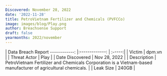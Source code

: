 ```yaml
---
Discovered: November 28, 2022
date: '2022-11-28'
title: PetroVietnam Fertilizer and Chemicals (PVFCCo)
image: images/blog/Play.png
author: Breachsense Support
draft: false
yearmonths: 2022/november
---
```



| Data Breach Report
------------:     |:-------------:    | :-----:|
| Victim      | dpm.vn      | 
| Threat Actor      | Play      | 
| Date Discovered      | Nov 28, 2022      | 
| Description      | PetroVietnam Fertilizer and Chemicals Corporation is a Vietnam-based manufacturer of agricultural chemicals.      | 
| Leak Size      | 240GB      | 

